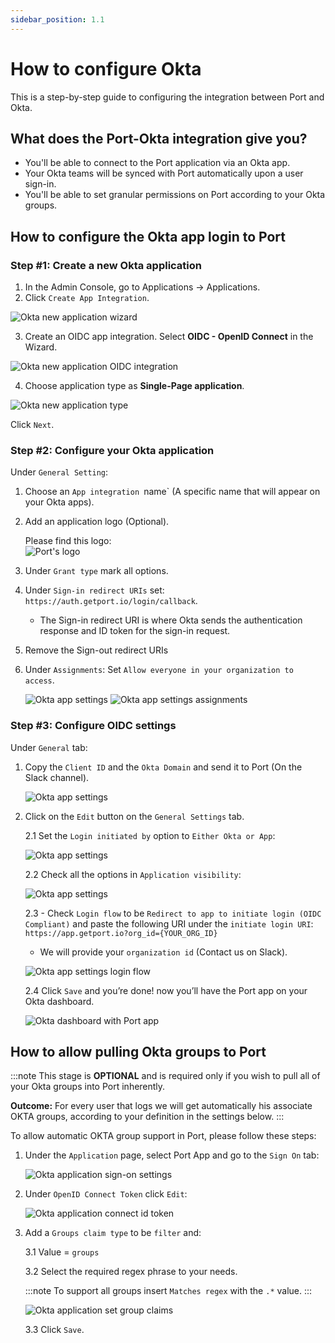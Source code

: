 ```yaml
---
sidebar_position: 1.1
---
```


# How to configure Okta

This is a step-by-step guide to configuring the integration between Port and Okta. 

## What does the Port-Okta integration give you?

- You'll be able to connect to the Port application via an Okta app. 
- Your Okta teams will be synced with Port automatically upon a user sign-in.
- You'll be able to set granular permissions on Port according to your Okta groups.

## How to configure the Okta app login to Port

### Step #1: Create a new Okta application

1. In the Admin Console, go to Applications -> Applications.
2. Click `Create App Integration`.
   
![Okta new application wizard](../../../static/img/technical-reference/sso/OktaCreateApp.png)

3. Create an OIDC app integration. Select **OIDC - OpenID Connect** in the Wizard.

![Okta new application OIDC integration](../../../static/img/technical-reference/sso/OktaCreateAppIntegration.png)

4. Choose application type as **Single-Page application**.

![Okta new application type](../../../static/img/technical-reference/sso/OktaSetAppType.png)

Click `Next`.


### Step #2: Configure your Okta application

Under `General Setting`:
1. Choose an `App integration `name` (A specific name that will appear on your Okta apps).

2. Add an application logo (Optional).

    Please find this logo:  
    ![Port's logo](../../../static/img/technical-reference/sso/PortLogo.png)

3. Under `Grant type` mark all options.

4. Under `Sign-in redirect URIs` set: `https://auth.getport.io/login/callback`. 
    * The Sign-in redirect URI is where Okta sends the authentication response and ID token for the sign-in request.

5. Remove the Sign-out redirect URIs

6. Under `Assignments`: Set `Allow everyone in your organization to access`.

    ![Okta app settings](../../../static/img/technical-reference/sso/AppIntegrationSettings.png)
    ![Okta app settings assignments](../../../static/img/technical-reference/sso/AppSettingsAssignments.png)


### Step #3: Configure OIDC settings

Under `General` tab:

1. Copy the `Client ID` and the `Okta Domain` and send it to Port (On the Slack channel).

    ![Okta app settings](../../../static/img/technical-reference/sso/OktaAppSettingsPage.png)

2. Click on the `Edit` button on the `General Settings` tab.
    
    2.1 Set the `Login initiated by` option to `Either Okta or App`:

    ![Okta app settings](../../../static/img/technical-reference/sso/OktaAppLoginInitiation.png)

    2.2 Check all the options in `Application visibility`:

    ![Okta app settings](../../../static/img/technical-reference/sso/OktaAppVisibilitySettings.png)

    2.3 - Check `Login flow` to be `Redirect to app to initiate login (OIDC Compliant)` and paste the following URI under the `initiate login URI`: `https://app.getport.io?org_id={YOUR_ORG_ID}`

    * We will provide your `organization id` (Contact us on Slack).

    ![Okta app settings login flow](../../../static/img/technical-reference/sso/OktaAppLoginflowSettings.png)

    2.4 Click `Save` and you’re done! now you’ll have the Port app on your Okta dashboard.

    ![Okta dashboard with Port app](../../../static/img/technical-reference/sso/OktaDashboard.png)


## How to allow pulling Okta groups to Port
:::note
This stage is **OPTIONAL** and is required only if you wish to pull all of your Okta groups into Port inherently.  <br/>

**Outcome:** For every user that logs we will get automatically his associate OKTA groups, according to your definition in the settings below.
:::

To allow automatic OKTA group support in Port, please follow these steps:

1. Under the `Application` page, select Port App and go to the `Sign On` tab:

    ![Okta application sign-on settings](../../../static/img/technical-reference/sso/OktaAppSingOnSettings.png)

2. Under `OpenID Connect Token` click `Edit`:

    ![Okta application connect id token](../../../static/img/technical-reference/sso/OktaAppConnectToken.png)

3. Add a `Groups claim type` to be `filter` and:
    
    3.1 Value = `groups`
    
    3.2 Select the required regex phrase to your needs. 
    
    :::note
        To support all groups insert `Matches regex` with the `.*` value.
    :::

    ![Okta application set group claims](../../../static/img/technical-reference/sso/OktaAppSetGroupClaims.png)

    3.3 Click `Save`.

